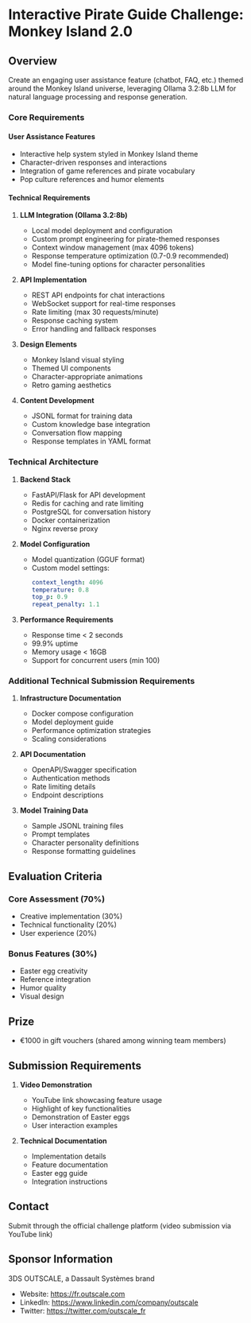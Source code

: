 # Interactive Pirate Guide Challenge: Monkey Island 2.0

## Overview
Create an engaging user assistance feature (chatbot, FAQ, etc.) themed around the Monkey Island universe, leveraging Ollama 3.2:8b LLM for natural language processing and response generation.

### Core Requirements

#### User Assistance Features
- Interactive help system styled in Monkey Island theme
- Character-driven responses and interactions
- Integration of game references and pirate vocabulary
- Pop culture references and humor elements

#### Technical Requirements
1. **LLM Integration (Ollama 3.2:8b)**
   - Local model deployment and configuration
   - Custom prompt engineering for pirate-themed responses
   - Context window management (max 4096 tokens)
   - Response temperature optimization (0.7-0.9 recommended)
   - Model fine-tuning options for character personalities

2. **API Implementation**
   - REST API endpoints for chat interactions
   - WebSocket support for real-time responses
   - Rate limiting (max 30 requests/minute)
   - Response caching system
   - Error handling and fallback responses

3. **Design Elements**
   - Monkey Island visual styling
   - Themed UI components
   - Character-appropriate animations
   - Retro gaming aesthetics

4. **Content Development**
   - JSONL format for training data
   - Custom knowledge base integration
   - Conversation flow mapping
   - Response templates in YAML format

### Technical Architecture

1. **Backend Stack**
   - FastAPI/Flask for API development
   - Redis for caching and rate limiting
   - PostgreSQL for conversation history
   - Docker containerization
   - Nginx reverse proxy

2. **Model Configuration**
   - Model quantization (GGUF format)
   - Custom model settings:
     ```yaml
     context_length: 4096
     temperature: 0.8
     top_p: 0.9
     repeat_penalty: 1.1
     ```

3. **Performance Requirements**
   - Response time < 2 seconds
   - 99.9% uptime
   - Memory usage < 16GB
   - Support for concurrent users (min 100)

### Additional Technical Submission Requirements
1. **Infrastructure Documentation**
   - Docker compose configuration
   - Model deployment guide
   - Performance optimization strategies
   - Scaling considerations

2. **API Documentation**
   - OpenAPI/Swagger specification
   - Authentication methods
   - Rate limiting details
   - Endpoint descriptions

3. **Model Training Data**
   - Sample JSONL training files
   - Prompt templates
   - Character personality definitions
   - Response formatting guidelines

## Evaluation Criteria

### Core Assessment (70%)
- Creative implementation (30%)
- Technical functionality (20%)
- User experience (20%)

### Bonus Features (30%)
- Easter egg creativity
- Reference integration
- Humor quality
- Visual design

## Prize
- €1000 in gift vouchers (shared among winning team members)

## Submission Requirements
1. **Video Demonstration**
   - YouTube link showcasing feature usage
   - Highlight of key functionalities
   - Demonstration of Easter eggs
   - User interaction examples

2. **Technical Documentation**
   - Implementation details
   - Feature documentation
   - Easter egg guide
   - Integration instructions

## Contact
Submit through the official challenge platform (video submission via YouTube link)

## Sponsor Information
3DS OUTSCALE, a Dassault Systèmes brand
- Website: https://fr.outscale.com
- LinkedIn: https://www.linkedin.com/company/outscale
- Twitter: https://twitter.com/outscale_fr
